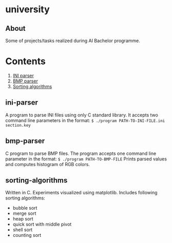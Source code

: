# university
## About
Some of projects/tasks realized during AI Bachelor programme.


# Contents
 1. [INI parser](#ini-parser)
 2. [BMP parser](#bmp-parser) 
 3. [Sorting algorithms](#sorting-algorithms)


 
 ## ini-parser
 A program to parse INI files using only C standard library. It accepts two command line parameters in the format:
```$ ./program PATH-TO-INI-FILE.ini section.key```
 
 
 ## bmp-parser
C program to parse BMP files. The program accepts one command line parameter in the format:
```$ ./program PATH-TO-BMP-FILE```
Prints parsed values and computes histogram of RGB colors.

## sorting-algorithms
Written in C. Experiments visualized using matplotlib. Includes following sorting algorithms:
- bubble sort
- merge sort
- heap sort
- quick sort with middle pivot
- shell sort
- counting sort
